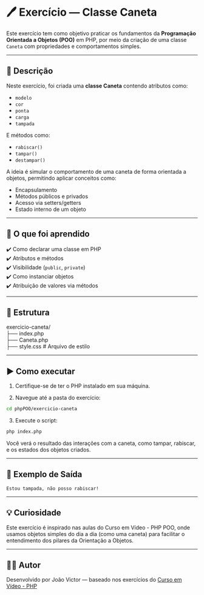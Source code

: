 # 🖊️ Exercício — Classe Caneta

Este exercício tem como objetivo praticar os fundamentos da **Programação Orientada a Objetos (POO)** em PHP, por meio da criação de uma classe `Caneta` com propriedades e comportamentos simples.

---

## 📌 Descrição

Neste exercício, foi criada uma **classe Caneta** contendo atributos como:

- `modelo`
- `cor`
- `ponta`
- `carga`
- `tampada`

E métodos como:

- `rabiscar()`
- `tampar()`
- `destampar()`

A ideia é simular o comportamento de uma caneta de forma orientada a objetos, permitindo aplicar conceitos como:

- Encapsulamento
- Métodos públicos e privados
- Acesso via setters/getters
- Estado interno de um objeto

---

## 🧠 O que foi aprendido

✔️ Como declarar uma classe em PHP  
✔️ Atributos e métodos  
✔️ Visibilidade (`public`, `private`)  
✔️ Como instanciar objetos  
✔️ Atribuição de valores via métodos  

---

## 📂 Estrutura

exercicio-caneta/  
├── index.php  
├── Caneta.php  
├── style.css  # Arquivo de estilo

---

## ▶️ Como executar

1. Certifique-se de ter o PHP instalado em sua máquina.

2. Navegue até a pasta do exercício:

```bash
cd phpPOO/exercicio-caneta
```

3. Execute o script:

```bash
php index.php
```

Você verá o resultado das interações com a caneta, como tampar, rabiscar, e os estados dos objetos criados.

---

## 🧪 Exemplo de Saída
```text
Estou tampada, não posso rabiscar!
```

---

## 💡 Curiosidade
Este exercício é inspirado nas aulas do Curso em Vídeo - PHP POO, onde usamos objetos simples do dia a dia (como uma caneta) para facilitar o entendimento dos pilares da Orientação a Objetos.

---

## 👨‍💻 Autor
Desenvolvido por João Victor — baseado nos exercícios do [Curso em Vídeo - PHP](https://www.cursoemvideo.com/curso/php-poo/)

